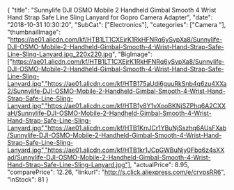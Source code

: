 {
	"title": "Sunnylife  DJI OSMO Mobile 2 Handheld Gimbal Smooth 4 Wrist Hand Strap Safe Line Sling Lanyard for Gopro Camera Adapter",
	"date": "2018-10-31 10:30:20",
	"SubCat": ["Electronics"],
	"categories": ["Camera "],
	"thumbnailImage": "https://ae01.alicdn.com/kf/HTB1LT1CXEjrK1RkHFNRq6ySvpXa8/Sunnylife-DJI-OSMO-Mobile-2-Handheld-Gimbal-Smooth-4-Wrist-Hand-Strap-Safe-Line-Sling-Lanyard.jpg_220x220.jpg",
	"BigImage": ["https://ae01.alicdn.com/kf/HTB1LT1CXEjrK1RkHFNRq6ySvpXa8/Sunnylife-DJI-OSMO-Mobile-2-Handheld-Gimbal-Smooth-4-Wrist-Hand-Strap-Safe-Line-Sling-Lanyard.jpg","https://ae01.alicdn.com/kf/HTB175aUdi6guuRkSnb4q6zu4XXa2/Sunnylife-DJI-OSMO-Mobile-2-Handheld-Gimbal-Smooth-4-Wrist-Hand-Strap-Safe-Line-Sling-Lanyard.jpg","https://ae01.alicdn.com/kf/HTB1y8Y1vXooBKNjSZPhq6A2CXXaH/Sunnylife-DJI-OSMO-Mobile-2-Handheld-Gimbal-Smooth-4-Wrist-Hand-Strap-Safe-Line-Sling-Lanyard.jpg","https://ae01.alicdn.com/kf/HTB1KrrJCr1YBuNjSszhq6AUsFXab/Sunnylife-DJI-OSMO-Mobile-2-Handheld-Gimbal-Smooth-4-Wrist-Hand-Strap-Safe-Line-Sling-Lanyard.jpg","https://ae01.alicdn.com/kf/HTB1kr1JCpGWBuNjy0Fbq6z4sXXad/Sunnylife-DJI-OSMO-Mobile-2-Handheld-Gimbal-Smooth-4-Wrist-Hand-Strap-Safe-Line-Sling-Lanyard.jpg"],
	"actualPrice": 8.95,
	"comparePrice": 12.26,
	"linkurl": "http://s.click.aliexpress.com/e/crvpsRR6",
	"inStock": 81
}
